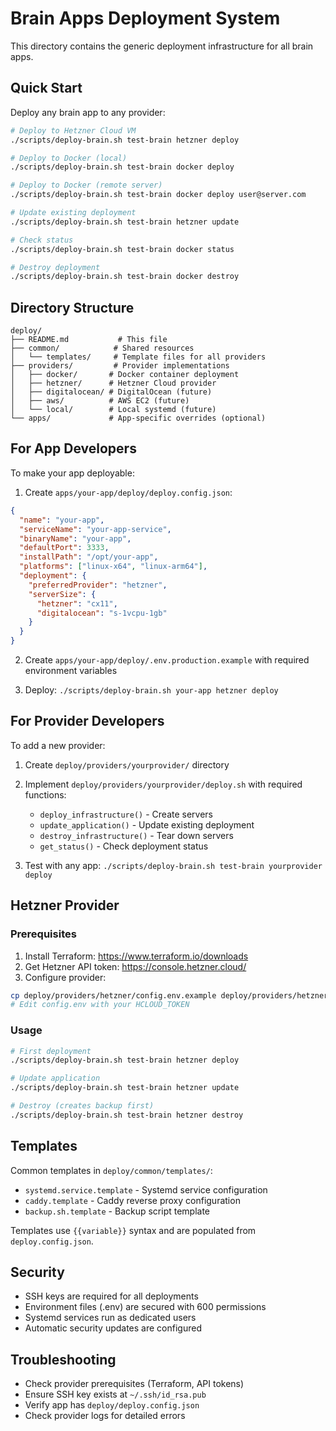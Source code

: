 # Brain Apps Deployment System

This directory contains the generic deployment infrastructure for all brain apps.

## Quick Start

Deploy any brain app to any provider:

```bash
# Deploy to Hetzner Cloud VM
./scripts/deploy-brain.sh test-brain hetzner deploy

# Deploy to Docker (local)
./scripts/deploy-brain.sh test-brain docker deploy

# Deploy to Docker (remote server)
./scripts/deploy-brain.sh test-brain docker deploy user@server.com

# Update existing deployment
./scripts/deploy-brain.sh test-brain hetzner update

# Check status
./scripts/deploy-brain.sh test-brain docker status

# Destroy deployment
./scripts/deploy-brain.sh test-brain docker destroy
```

## Directory Structure

```
deploy/
├── README.md           # This file
├── common/            # Shared resources
│   └── templates/     # Template files for all providers
├── providers/         # Provider implementations
│   ├── docker/       # Docker container deployment
│   ├── hetzner/      # Hetzner Cloud provider
│   ├── digitalocean/ # DigitalOcean (future)
│   ├── aws/          # AWS EC2 (future)
│   └── local/        # Local systemd (future)
└── apps/             # App-specific overrides (optional)
```

## For App Developers

To make your app deployable:

1. Create `apps/your-app/deploy/deploy.config.json`:

```json
{
  "name": "your-app",
  "serviceName": "your-app-service",
  "binaryName": "your-app",
  "defaultPort": 3333,
  "installPath": "/opt/your-app",
  "platforms": ["linux-x64", "linux-arm64"],
  "deployment": {
    "preferredProvider": "hetzner",
    "serverSize": {
      "hetzner": "cx11",
      "digitalocean": "s-1vcpu-1gb"
    }
  }
}
```

2. Create `apps/your-app/deploy/.env.production.example` with required environment variables

3. Deploy: `./scripts/deploy-brain.sh your-app hetzner deploy`

## For Provider Developers

To add a new provider:

1. Create `deploy/providers/yourprovider/` directory
2. Implement `deploy/providers/yourprovider/deploy.sh` with required functions:
   - `deploy_infrastructure()` - Create servers
   - `update_application()` - Update existing deployment
   - `destroy_infrastructure()` - Tear down servers
   - `get_status()` - Check deployment status

3. Test with any app: `./scripts/deploy-brain.sh test-brain yourprovider deploy`

## Hetzner Provider

### Prerequisites

1. Install Terraform: https://www.terraform.io/downloads
2. Get Hetzner API token: https://console.hetzner.cloud/
3. Configure provider:

```bash
cp deploy/providers/hetzner/config.env.example deploy/providers/hetzner/config.env
# Edit config.env with your HCLOUD_TOKEN
```

### Usage

```bash
# First deployment
./scripts/deploy-brain.sh test-brain hetzner deploy

# Update application
./scripts/deploy-brain.sh test-brain hetzner update

# Destroy (creates backup first)
./scripts/deploy-brain.sh test-brain hetzner destroy
```

## Templates

Common templates in `deploy/common/templates/`:

- `systemd.service.template` - Systemd service configuration
- `caddy.template` - Caddy reverse proxy configuration
- `backup.sh.template` - Backup script template

Templates use `{{variable}}` syntax and are populated from `deploy.config.json`.

## Security

- SSH keys are required for all deployments
- Environment files (.env) are secured with 600 permissions
- Systemd services run as dedicated users
- Automatic security updates are configured

## Troubleshooting

- Check provider prerequisites (Terraform, API tokens)
- Ensure SSH key exists at `~/.ssh/id_rsa.pub`
- Verify app has `deploy/deploy.config.json`
- Check provider logs for detailed errors
